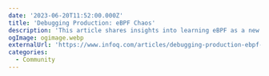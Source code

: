 ```yaml
---
date: '2023-06-20T11:52:00.000Z'
title: 'Debugging Production: eBPF Chaos'
description: 'This article shares insights into learning eBPF as a new cloud native technology which aims to improve Observability and Security workflows'
ogImage: ogimage.webp
externalUrl: 'https://www.infoq.com/articles/debugging-production-ebpf-chaos/'
categories:
  - Community
---
```

